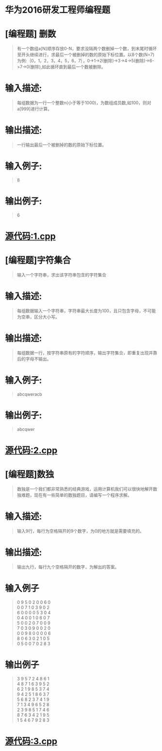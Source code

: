 # 华为2016研发工程师编程题

[编程题] 删数
========

>有一个数组a[N]顺序存放0-N，要求没隔两个数删掉一个数，到末尾时循环至开头继续进行，求最后一个被删掉的数的原始下标位置。以8个数(N=7)为例:｛0，1，2，3，4，5，6，7｝，0->1->2(删除)->3->4->5(删除)->6->7->0(删除),如此循环直到最后一个数被删除。

输入描述:
=====

>每组数据为一行一个整数n(小于等于1000)，为数组成员数,如100，则对a[999]进行计算。


输出描述:
=====

>一行输出最后一个被删掉的数的原始下标位置。

输入例子:
=====

>8

输出例子:
=====

>6


[源代码:1.cpp](1.cpp) 
===================



[编程题]字符集合
=========

>输入一个字符串，求出该字符串包含的字符集合

输入描述:
=====

>每组数据输入一个字符串，字符串最大长度为100，且只包含字母，不可能为空串，区分大小写。

输出描述:
=====

>每组数据一行，按字符串原有的字符顺序，输出字符集合，即重复出现并靠后的字母不输出。

输入例子:
=====

>abcqweracb

输出例子:
=====

>abcqwer

[源代码:2.cpp](2.cpp)
====================

[编程题]数独
=======

>数独是一个我们都非常熟悉的经典游戏，运用计算机我们可以很快地解开数独难题，现在有一些简单的数独题目，请编写一个程序求解。

输入描述:
=====

>输入9行，每行为空格隔开的9个数字，为0的地方就是需要填充的。

输出描述:
=====

>输出九行，每行九个空格隔开的数字，为解出的答案。

输入例子
====

> 0 9 5 0 2 0 0 6 0   
0 0 7 1 0 3 9 0 2  
6 0 0 0 0 5 3 0 4  
0 4 0 0 1 0 6 0 7  
5 0 0 2 0 7 0 0 9  
7 0 3 0 9 0 0 2 0  
0 0 9 8 0 0 0 0 6  
8 0 6 3 0 2 1 0 5  
0 5 0 0 7 0 2 8 3  

输出例子
====

>3 9 5 7 2 4 8 6 1  
4 8 7 1 6 3 9 5 2  
6 2 1 9 8 5 3 7 4  
9 4 2 5 1 8 6 3 7  
5 6 8 2 3 7 4 1 9  
7 1 3 4 9 6 5 2 8   
2 3 9 8 5 1 7 4 6    
8 7 6 3 4 2 1 9 5  
1 5 4 6 7 9 2 8 3  


[源代码:3.cpp](3.cpp)
====================





